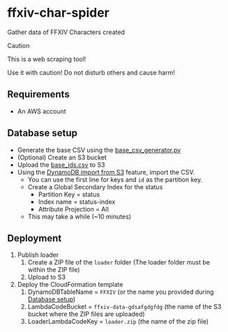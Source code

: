 # ffxiv-char-spider
Gather data of FFXIV Characters created

> [!CAUTION]
> This is a web scraping tool!
> 
> Use it with caution! Do not disturb others and cause harm!

## Requirements
* An AWS account

## Database setup
* Generate the base CSV using the [base_csv_generator.py](util/base_csv_generator.py)
* (Optional) Create an S3 bucket
* Upload the [base_ids.csv](util/base_ids.csv) to S3
* Using the [DynamoDB import from S3](https://docs.aws.amazon.com/amazondynamodb/latest/developerguide/S3DataImport.HowItWorks.html) feature, import the CSV.
  * You can use the first line for keys and `id` as the partition key.
  * Create a Global Secondary Index for the status
    * Partition Key = status
    * Index name = status-index
    * Attribute Projection = All
  * This may take a while (~10 minutes)

## Deployment
1. Publish loader
   1. Create a ZIP file of the `loader` folder (The loader folder must be within the ZIP file)
   2. Upload to S3
2. Deploy the CloudFormation template
   1. DynamoDBTableName = `FFXIV` (or the name you provided during [Database setup](#database-setup))
   2. LambdaCodeBucket = `ffxiv-data-gdsafgdgfdg` (the name of the S3 bucket where the ZIP files are uploaded)
   3. LoaderLambdaCodeKey = `loader.zip` (the name of the zip file)
